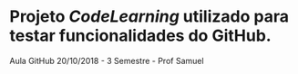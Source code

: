# Projeto ***CodeLearning*** utilizado para testar funcionalidades do GitHub.
Aula GitHub 20/10/2018 - 3 Semestre - Prof Samuel
